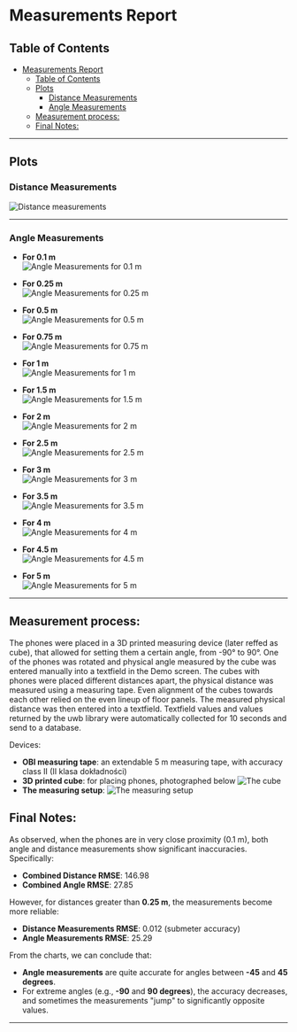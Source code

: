 # Measurements Report

## Table of Contents

- [Measurements Report](#measurements-report)
  - [Table of Contents](#table-of-contents)
  - [Plots](#plots)
    - [Distance Measurements](#distance-measurements)
    - [Angle Measurements](#angle-measurements)
  - [Measurement process:](#measurement-process) 
  - [Final Notes:](#final-notes)

---

## Plots

### Distance Measurements
![Distance measurements](./Distance%20measurements.png)

---

### Angle Measurements

-   **For 0.1 m**  
    ![Angle Measurements for 0.1 m](./Angle%20measurements%20for%200.1%20m.png)

-   **For 0.25 m**  
    ![Angle Measurements for 0.25 m](./Angle%20measurements%20for%200.25%20m.png)

-   **For 0.5 m**  
    ![Angle Measurements for 0.5 m](./Angle%20measurements%20for%200.5%20m.png)

-   **For 0.75 m**  
    ![Angle Measurements for 0.75 m](./Angle%20measurements%20for%200.75%20m.png)

-   **For 1 m**  
    ![Angle Measurements for 1 m](./Angle%20measurements%20for%201%20m.png)

-   **For 1.5 m**  
    ![Angle Measurements for 1.5 m](./Angle%20measurements%20for%201.5%20%20m.png)

-   **For 2 m**  
    ![Angle Measurements for 2 m](./Angle%20measurements%20for%202%20m.png)

-   **For 2.5 m**  
    ![Angle Measurements for 2.5 m](./Angle%20measurements%20for%202.5%20m.png)

-   **For 3 m**  
    ![Angle Measurements for 3 m](./Angle%20measurements%20for%203%20m.png)

-   **For 3.5 m**  
    ![Angle Measurements for 3.5 m](./Angle%20measurements%20for%203.5%20m.png)

-   **For 4 m**  
    ![Angle Measurements for 4 m](./Angle%20measurements%20for%204%20m.png)

-   **For 4.5 m**  
    ![Angle Measurements for 4.5 m](./Angle%20measurements%20for%204.5%20m.png)

-   **For 5 m**  
    ![Angle Measurements for 5 m](./Angle%20measurements%20for%205%20m.png)

---

## Measurement process:

The phones were placed in a 3D printed measuring device (later reffed as cube), that allowed for setting them a certain angle, from -90&deg; to 90&deg;. One of the phones was rotated and physical angle measured by the cube was entered manually into a textfield in the Demo screen. The cubes with phones were placed different distances apart, the physical distance was measured using a measuring tape. Even alignment of the cubes towards each other relied on the even lineup of floor panels. The measured physical distance was then entered into a textfield. Textfield values and values returned by the uwb library were automatically collected for 10 seconds and send to a database. 

Devices:

-  **OBI measuring tape**: an extendable 5 m measuring tape, with accuracy class II (II klasa dokładności)
-  **3D printed cube**: for placing phones, photographed below
  ![The cube](./20250124_121940.jpg)
- **The measuring setup**:
  ![The measuring setup](./20250124_121218.jpg)


## Final Notes:

As observed, when the phones are in very close proximity (0.1 m), both angle and distance measurements show significant inaccuracies. Specifically:

-   **Combined Distance RMSE**: 146.98
-   **Combined Angle RMSE**: 27.85

However, for distances greater than **0.25 m**, the measurements become more reliable:

-   **Distance Measurements RMSE**: 0.012 (submeter accuracy)
-   **Angle Measurements RMSE**: 25.29

From the charts, we can conclude that:

-   **Angle measurements** are quite accurate for angles between **-45** and **45 degrees**.
-   For extreme angles (e.g., **-90** and **90 degrees**), the accuracy decreases, and sometimes the measurements "jump" to significantly opposite values.

---
